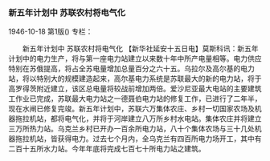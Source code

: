 ### 新五年计划中  苏联农村将电气化

1946-10-18
第1版()
专栏：

　　新五年计划中
    苏联农村将电气化
    【新华社延安十五日电】莫斯科讯：新五年计划中的电力生产，将与第一座电力站建立以来数十年中所产电量相等。电力供应特别在苏俄提高，将占全苏电量增加总量百分之六十五。乌拉尔及高尔基的电力站，将以特别大的规模建造起来，高尔基电力系统是苏联最大的新的电力站，将于高罗得茨附近建立，该区总电量将较战前增加两倍。爱沙尼亚最大电站的主要建筑工作业已完成，苏联最大电力站之一德聂伯电力站的修复工作，已进行了二年半，现在水闸已修复完竣。新五年计划中，苏联六万集体农庄、乡村一切国家农场及机器拖拉机站，都将电气化，并将于河岸建立八万所乡村水电站。集体农庄并将建立三万所热力站。乌克兰乡村已开办一百余所电力站，八十个集体农场与三十几处机器拖拉机站，皆获得电力。过去七个月内，全乌克兰有四百所电力场开工，其中有二百十五所水力站。今年年底将完成七百七十所电力站之建筑。
